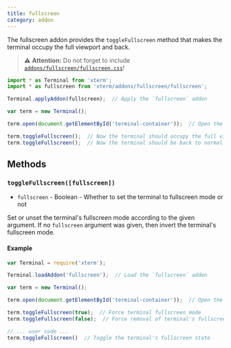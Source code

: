 ```yaml
---
title: fullscreen
category: addon
---
```


The fullscreen addon provides the `toggleFullscreen` method that makes the terminal occupy the full viewport and back.

> ⚠️ **Attention:** Do not forget to include [`addons/fullscreen/fullscreen.css`](https://github.com/sourcelair/xterm.js/blob/master/addons/fullscreen/fullscreen.css)!

```javascript
import * as Terminal from 'xterm';
import * as fullscreen from 'xterm/addons/fullscreen/fullscreen';

Terminal.applyAddon(fullscreen);  // Apply the `fullscreen` addon

var term = new Terminal();

term.open(document.getElementById('terminal-container'));  // Open the terminal in #terminal-container

term.toggleFullscreen();  // Now the terminal should occupy the full viewport
term.toggleFullscreen();  // Now the terminal should be back to normal
```

## Methods

### `toggleFullscreen([fullscreen])`

- `fullscreen` - Boolean - Whether to set the terminal to fullscreen mode or not

Set or unset the terminal's fullscreen mode according to the given argument. If no `fullscreen` argument was given, then invert the terminal's fullscreen mode.

#### Example

```javascript
var Terminal = require('xterm');

Terminal.loadAddon('fullscreen');  // Load the `fullscreen` addon

var term = new Terminal();

term.open(document.getElementById('terminal-container'));  // Open the terminal in #terminal-container

term.toggleFullscreen(true);  // Force terminal fullscreen mode
term.toggleFullscreen(false);  // Force removal of terminal's fullscreen mode

// ... user code ...
term.toggleFullscreen()  // Toggle the terminal's fullscreen state
```
